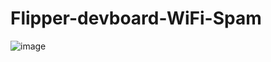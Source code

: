 # Flipper-devboard-WiFi-Spam
![image](https://github.com/Danucosukosuko/Flipper-devboard-WiFi-Spam/assets/71569318/09fb6192-733b-4a8b-9dfc-fd5a5adaa220)

